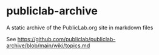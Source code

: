 # publiclab-archive
A static archive of the PublicLab.org site in markdown files

See https://github.com/publiclab/publiclab-archive/blob/main/wiki/topics.md
